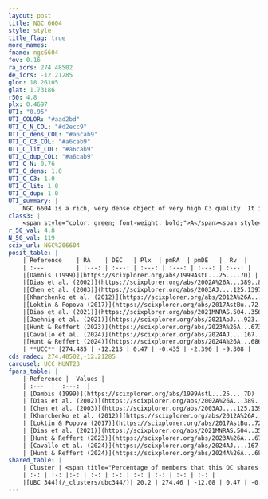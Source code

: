 ```yaml
---
layout: post
title: NGC 6604
style: style
title_flag: true
more_names: 
fname: ngc6604
fov: 0.16
ra_icrs: 274.48502
de_icrs: -12.21285
glon: 18.26105
glat: 1.73186
r50: 4.8
plx: 0.4697
UTI: "0.95"
UTI_COLOR: "#aad2bd"
UTI_C_N_COL: "#d2ecc9"
UTI_C_dens_COL: "#a6cab9"
UTI_C_C3_COL: "#a6cab9"
UTI_C_lit_COL: "#a6cab9"
UTI_C_dup_COL: "#a6cab9"
UTI_C_N: 0.76
UTI_C_dens: 1.0
UTI_C_C3: 1.0
UTI_C_lit: 1.0
UTI_C_dup: 1.0
UTI_summary: |
    NGC 6604 is a rich, very dense object of very high C3 quality. It is very well-studied in the literature. This object shares a small percentage of members with a later reported entry.
class3: |
    <span style="color: green; font-weight: bold;">A</span><span style="color: green; font-weight: bold;">A</span>
r_50_val: 4.8
N_50_val: 119
scix_url: NGC%206604
posit_table: |
    | Reference    | RA    | DEC   | Plx  | pmRA  | pmDE   |  Rv  |
    | :---         | :---: | :---: | :---: | :---: | :---: | :---: |
    |[Dambis (1999)](https://scixplorer.org/abs/1999AstL...25....7D) | 274.512 | -12.242 | -- | -- | -- | -- |
    |[Dias et al. (2002)](https://scixplorer.org/abs/2002A%26A...389..871D) | 274.512 | -12.242 | -- | -2.15 | -3.05 | -5.43 |
    |[Chen et al. (2003)](https://scixplorer.org/abs/2003AJ....125.1397C) | 274.534 | -12.192 | -- | -0.02 | -2.74 | 18.0 |
    |[Kharchenko et al. (2012)](https://scixplorer.org/abs/2012A%26A...543A.156K) | 274.507 | -12.238 | -- | -0.22 | -2.7 | -- |
    |[Loktin & Popova (2017)](https://scixplorer.org/abs/2017AstBu..72..257L) | 274.515 | -12.243 | -- | 1.537 | -7.304 | 9.6 |
    |[Dias et al. (2021)](https://scixplorer.org/abs/2021MNRAS.504..356D) | 274.513 | -12.245 | 0.454 | -0.453 | -2.294 | -- |
    |[Jaehnig et al. (2021)](https://scixplorer.org/abs/2021ApJ...923..129J) | 274.476 | -12.124 | 0.494 | -0.4 | -2.181 | -- |
    |[Hunt & Reffert (2023)](https://scixplorer.org/abs/2023A%26A...673A.114H) | 274.526 | -12.253 | 0.459 | -0.447 | -2.45 | -49.566 |
    |[Cavallo et al. (2024)](https://scixplorer.org/abs/2024AJ....167...12C) | 274.52 | -12.246 | 0.461 | -- | -- | -- |
    |[Hunt & Reffert (2024)](https://scixplorer.org/abs/2024A%26A...686A..42H) | 274.526 | -12.253 | 0.459 | -0.447 | -2.45 | -49.566 |
    | **UCC** |274.485 | -12.213 | 0.47 | -0.435 | -2.396 | -9.308 | 
cds_radec: 274.48502,-12.21285
carousel: UCC_HUNT23
fpars_table: |
    | Reference |  Values |
    | :---  |  :---:  |
    | [Dambis (1999)](https://scixplorer.org/abs/1999AstL...25....7D) | `E_B-V_=1.003, DM0=11.9, log_age_=6.4` |
    | [Dias et al. (2002)](https://scixplorer.org/abs/2002A%26A...389..871D) | `E(B-V)=0.97, Dist=1696.0, Age=6.81` |
    | [Chen et al. (2003)](https://scixplorer.org/abs/2003AJ....125.1397C) | `HDis=1696, Age=0.0` |
    | [Kharchenko et al. (2012)](https://scixplorer.org/abs/2012A%26A...543A.156K) | `e_bv=0.968, distance=1895, log_age=6.89` |
    | [Loktin & Popova (2017)](https://scixplorer.org/abs/2017AstBu..72..257L) | `E(B-V)=0.969, Dmod=11.087, logt=6.869` |
    | [Dias et al. (2021)](https://scixplorer.org/abs/2021MNRAS.504..356D) | `Av=2.804, Dist=1885, logage=6.807, [Fe/H]=0.104` |
    | [Hunt & Reffert (2023)](https://scixplorer.org/abs/2023A%26A...673A.114H) | `AV50=3.175, diffAV50=0.62, MOD50=11.688, logAge50=6.537` |
    | [Cavallo et al. (2024)](https://scixplorer.org/abs/2024AJ....167...12C) | `AV50=2.58, dMod50=11.6, logAge50=7.63, [Fe/H]50=1.07` |
    | [Hunt & Reffert (2024)](https://scixplorer.org/abs/2024A%26A...686A..42H) | `MassJ=386.548` |
shared_table: |
    | Cluster | <span title="Percentage of members that this OC shares with the ones listed">%</span>   | RA   | DEC   | Plx   | pmRA  | pmDE  | Rv | UTI |
    | :-: | :-: |:-: | :-: | :-: | :-: | :-: | :-: | :-: |
    |[UBC 344](/_clusters/ubc344/)| 20.2 | 274.46 | -12.08 | 0.47 | -0.29 | -2.2 | 55.54 |0.46 |
---
```

